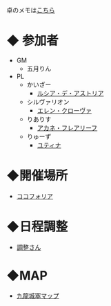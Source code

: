 卓のメモは[こちら](/TheRestlessCityOfKowloon/memo.md)

# ◆ 参加者
- GM
  - 五月りん
- PL
  - かいざー
    - [ルシア・デ・アストリア](https://trpg.x0.com/ytsheet2/sw2.5?id=kE8XaC&v1>)
  - シルヴァリオン
    - [エレン・クローヴァ](https://trpg.x0.com/ytsheet2/sw2.5/?id=DsMEXo)
  - りありす
    - [アカネ・フレアリーフ](https://trpg.x0.com/ytsheet2/sw2.5/?id=CpDFR2)
  - りゅーず
    - [ユティナ](https://trpg.x0.com/ytsheet2/sw2.5/?id=uLSYzp)
# ◆開催場所
- [ココフォリア](https://ccfolia.com/rooms/IDWt9yOj1)
# ◆日程調整
- [調整さん](https://chouseisan.com/s?h=7c81ae07e55545b0baefe6a8ecccc2b5)
# ◆MAP
- [九龍城塞マップ](https://docs.google.com/spreadsheets/d/1Sge9AZEJw7i-XSrFZQYc8BxFgdprQ0uoL-oijxtVY88/edit?usp=sharing)
